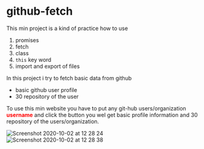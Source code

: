 # github-fetch


This min project is a kind of practice how to use 

1. promises
2. fetch
3. class
4. `this` key word
5. import and export of files

In this project i try to fetch basic data from github

* basic github user profile
* 30 repository of the user

To use this min website you have to put any git-hub users/organization  <span style="color:red"> **username** </span>  and click the button you wel get basic profile information and 30 repository of the users/organization.


![Screenshot 2020-10-02 at 12 28 24](https://user-images.githubusercontent.com/59234162/94915020-69bfde00-04ac-11eb-9861-20251f037f2e.png)
![Screenshot 2020-10-02 at 12 28 38](https://user-images.githubusercontent.com/59234162/94915029-6d536500-04ac-11eb-9f12-47996b9f97d3.png)
